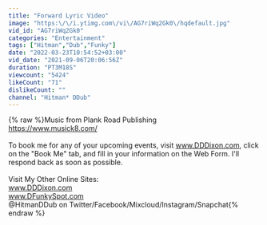 ```yaml
---
title: "Forward Lyric Video"
image: "https:\/\/i.ytimg.com\/vi\/AG7riWq2Gk0\/hqdefault.jpg"
vid_id: "AG7riWq2Gk0"
categories: "Entertainment"
tags: ["Hitman","Dub","Funky"]
date: "2022-03-23T10:54:52+03:00"
vid_date: "2021-09-06T20:06:56Z"
duration: "PT3M18S"
viewcount: "5424"
likeCount: "71"
dislikeCount: ""
channel: "Hitman* DDub"
---
```

{% raw %}Music from Plank Road Publishing<br /><a rel="nofollow" target="blank" href="https://www.musick8.com/">https://www.musick8.com/</a><br /><br />To book me for any of your upcoming events, visit www.DDDixon.com, click on the &quot;Book Me&quot; tab, and fill in your information on the Web Form. I'll respond back as soon as possible.<br /><br />Visit My Other Online Sites:<br />www.DDDixon.com<br />www.DFunkySpot.com<br />@HitmanDDub  on Twitter/Facebook/Mixcloud/Instagram/Snapchat{% endraw %}
